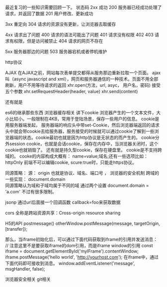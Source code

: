 最近复习的一些知识需要回顾一下。
状态码
2xx 成功
200 服务器已经成功处理了请求，并返回了数据
201 用户修改、更新成功

3xx 重定向
304 请求的资源没有更新，让浏览器去取缓存

4xx 请求出了问题
400 请求的语法可能出了问题
401 请求没有权限
402 
403 请求有权限，但是访问被禁止
404 请求的网页不存在 

5xx 服务器那边的问题
503 服务器宕机或者停机维护



http协议 

AJAX 
在AJAX之前，网站每次表单提交都得从服务那边重新拉取一个页面。
ajax叫（async javascript and xml），网页和服务器通信的一种技术。页面不用全部刷新，用户不用等待请求的返回
xhr.open(方法，url, asyc， 用户名，密码) 接受五个参数
xhr.setRequestHeader(header, value)
xhr.send(content)

还有就是 

es6的继承那些东西 
浏览器缓存相关
讲下cookie  浏览器产生的一个文本文件，大小比较小。一般限制在4KB，常用于登陆场景，保存一些用户的信息。
cookie是用服务器端发起， 服务器端的响应头中带set-Cookie，然后浏览器端返回的请求头中就会带cookie去给服务器，服务接受的时候就可以通过cookie了解到一些浏览器端的状态。cookie最初也就是因为http协议是无状态的而产生的。
cookie分外session cookie，也就是会话cookie，保存在内存中，当浏览器关闭时，这个cookie也就销毁了。
还有就是持久型cookie，保存在硬盘里。
cookie是不支持跨域的。
cooke的内容构成大概有： name=value;域名;还有一些选项比如： httpOnly 前端不可以编辑cookie, scure:true时，只能走https协议。


同源策略： 
源： origin  也就是协议、域名、端口号 ， 浏览器的安全机制
跨域的一些实现：
document.domain  
同源策略认为域和子域均属于不同的域
通过两个设置 document.domain = 'a.com'  不过有很多限制。

jsonp 
通过url后面接一个回调函数  callback=foo来获取数据

cors 
全称是跨站资源共享：Cross-origin resource sharing

H5的API postmessage()
otherWindow.postMessage(message, targetOrigin, [transfer]);

那么，当iframe初始化后，可以通过下面代码获取到iframe的引用并发送消息：
// 注意这里不是要获取iframe的dom引用，而是iframe window的引用
const iframe = document.getElementById('myIFrame').contentWindow;
iframe.postMessage('hello world', 'http://yourhost.com');
在iframe中，通过下面代码即可接收到消息。
window.addEventListener('message', msgHandler, false);


浏览器安全相关
git相关


